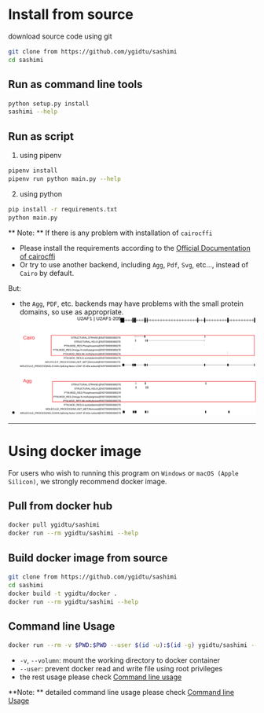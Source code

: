 
# Install from source

download source code using git
```bash
git clone from https://github.com/ygidtu/sashimi
cd sashimi
```

## Run as command line tools

```bash
python setup.py install
sashimi --help
```

## Run as script
1. using pipenv
```bash
pipenv install
pipenv run python main.py --help
```

2. using python
```bash
pip install -r requirements.txt
python main.py
```

** Note: **
If there is any problem with installation of `cairocffi`

- Please install the requirements according to the [Official Documentation of cairocffi](https://cairocffi.readthedocs.io/en/stable/overview.html)
- Or try to use another backend, including `Agg`, `Pdf`, `Svg`, etc..., instead of `Cairo` by default.

But:
- the `Agg`, `PDF`, etc. backends may have problems with the small protein domains, so use as appropriate.
- ![](imgs/cmd/1.svg)

---

# Using docker image

For users who wish to running this program on `Windows` or `macOS (Apple Silicon)`, we strongly recommend docker image.

## Pull from docker hub
```bash
docker pull ygidtu/sashimi
docker run --rm ygidtu/sashimi --help
```

## Build docker image from source
```bash
git clone from https://github.com/ygidtu/sashimi
cd sashimi
docker build -t ygidtu/docker .
docker run --rm ygidtu/sashimi --help
```

## Command line Usage

```bash
docker run --rm -v $PWD:$PWD --user $(id -u):$(id -g) ygidtu/sashimi --help
```

- `-v`, `--volumn`: mount the working directory to docker container
- `--user`: prevent docker read and write file using root privileges
- the rest usage please check [Command line usage](./command_line_usage.md)

**Note: ** detailed command line usage please check [Command line Usage](./command_line_usage.md)